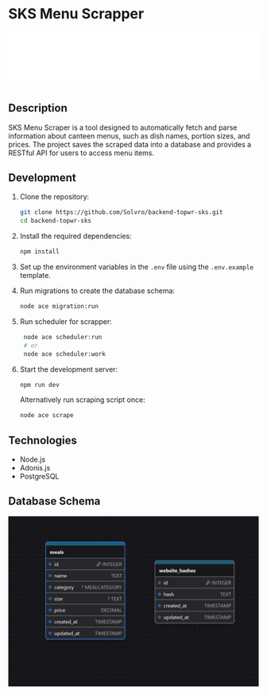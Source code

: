 # SKS Menu Scrapper

![Banner](./assets/solvro.png)

## Description

SKS Menu Scraper is a tool designed to automatically fetch and parse information about canteen menus, such as dish names, portion sizes, and prices. The project saves the scraped data into a database and provides a RESTful API for users to access menu items.

## Development

1. Clone the repository:

   ```bash
   git clone https://github.com/Solvro/backend-topwr-sks.git
   cd backend-topwr-sks
   ```

2. Install the required dependencies:

   ```bash
   npm install
   ```

3. Set up the environment variables in the `.env` file using the `.env.example` template.

4. Run migrations to create the database schema:

   ```bash
   node ace migration:run
   ```

5. Run scheduler for scrapper:

   ```bash
    node ace scheduler:run
    # or
    node ace scheduler:work
   ```

6. Start the development server:

    ```bash
    npm run dev
    ```
    Alternatively run scraping script once:
    ```bash
    node ace scrape
    ```

## Technologies

- Node.js
- Adonis.js
- PostgreSQL

## Database Schema

![schema](./assets/schema.png)
